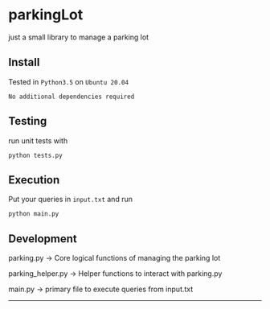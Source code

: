 # parkingLot
just a small library to manage a parking lot

## Install
Tested in `Python3.5` on `Ubuntu 20.04`
```
No additional dependencies required
```

## Testing
run unit tests with 
```
python tests.py
```

## Execution
Put your queries in `input.txt`
and run
```
python main.py
```

## Development

parking.py -> Core logical functions of managing the parking lot

parking_helper.py -> Helper functions to interact with parking.py

main.py -> primary file to execute queries from input.txt

---


